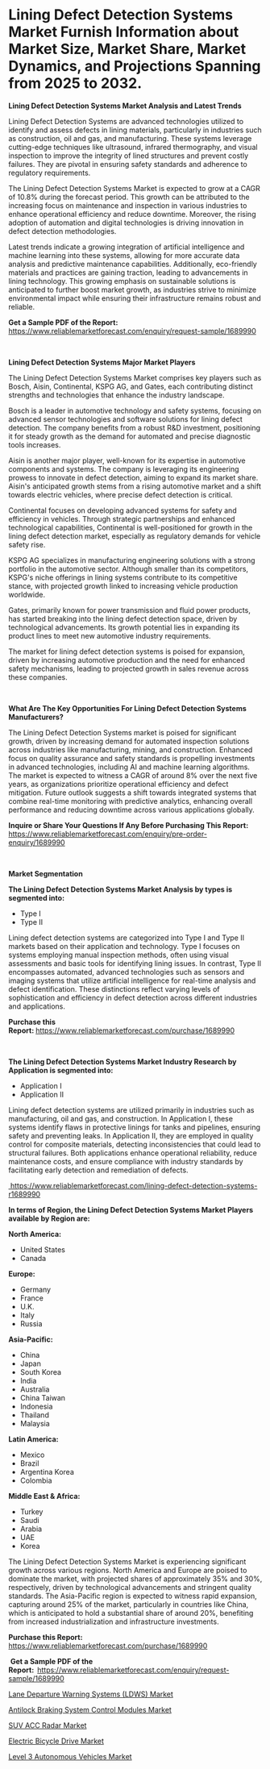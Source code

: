 <p><h1>Lining Defect Detection Systems Market Furnish Information about Market Size, Market Share, Market Dynamics, and Projections Spanning from 2025 to 2032.</h1></p><p><strong>Lining Defect Detection Systems Market Analysis and Latest Trends</strong></p>
<p><p>Lining Defect Detection Systems are advanced technologies utilized to identify and assess defects in lining materials, particularly in industries such as construction, oil and gas, and manufacturing. These systems leverage cutting-edge techniques like ultrasound, infrared thermography, and visual inspection to improve the integrity of lined structures and prevent costly failures. They are pivotal in ensuring safety standards and adherence to regulatory requirements.</p><p>The Lining Defect Detection Systems Market is expected to grow at a CAGR of 10.8% during the forecast period. This growth can be attributed to the increasing focus on maintenance and inspection in various industries to enhance operational efficiency and reduce downtime. Moreover, the rising adoption of automation and digital technologies is driving innovation in defect detection methodologies.</p><p>Latest trends indicate a growing integration of artificial intelligence and machine learning into these systems, allowing for more accurate data analysis and predictive maintenance capabilities. Additionally, eco-friendly materials and practices are gaining traction, leading to advancements in lining technology. This growing emphasis on sustainable solutions is anticipated to further boost market growth, as industries strive to minimize environmental impact while ensuring their infrastructure remains robust and reliable.</p></p>
<p><strong>Get a Sample PDF of the Report:&nbsp;</strong> <a href="https://www.reliablemarketforecast.com/enquiry/request-sample/1689990?utm_campaign=1906&utm_medium=2&utm_source=Github&utm_content=ia&utm_term=26032025&utm_id=lining-defect-detection-systems">https://www.reliablemarketforecast.com/enquiry/request-sample/1689990</a></p>
<p>&nbsp;</p>
<p><strong>Lining Defect Detection Systems Major Market Players</strong></p>
<p><p>The Lining Defect Detection Systems Market comprises key players such as Bosch, Aisin, Continental, KSPG AG, and Gates, each contributing distinct strengths and technologies that enhance the industry landscape. </p><p>Bosch is a leader in automotive technology and safety systems, focusing on advanced sensor technologies and software solutions for lining defect detection. The company benefits from a robust R&D investment, positioning it for steady growth as the demand for automated and precise diagnostic tools increases.</p><p>Aisin is another major player, well-known for its expertise in automotive components and systems. The company is leveraging its engineering prowess to innovate in defect detection, aiming to expand its market share. Aisin's anticipated growth stems from a rising automotive market and a shift towards electric vehicles, where precise defect detection is critical.</p><p>Continental focuses on developing advanced systems for safety and efficiency in vehicles. Through strategic partnerships and enhanced technological capabilities, Continental is well-positioned for growth in the lining defect detection market, especially as regulatory demands for vehicle safety rise.</p><p>KSPG AG specializes in manufacturing engineering solutions with a strong portfolio in the automotive sector. Although smaller than its competitors, KSPG's niche offerings in lining systems contribute to its competitive stance, with projected growth linked to increasing vehicle production worldwide.</p><p>Gates, primarily known for power transmission and fluid power products, has started breaking into the lining defect detection space, driven by technological advancements. Its growth potential lies in expanding its product lines to meet new automotive industry requirements.</p><p>The market for lining defect detection systems is poised for expansion, driven by increasing automotive production and the need for enhanced safety mechanisms, leading to projected growth in sales revenue across these companies.</p></p>
<p>&nbsp;</p>
<p><strong>What Are The Key Opportunities For Lining Defect Detection Systems Manufacturers?</strong></p>
<p><p>The Lining Defect Detection Systems market is poised for significant growth, driven by increasing demand for automated inspection solutions across industries like manufacturing, mining, and construction. Enhanced focus on quality assurance and safety standards is propelling investments in advanced technologies, including AI and machine learning algorithms. The market is expected to witness a CAGR of around 8% over the next five years, as organizations prioritize operational efficiency and defect mitigation. Future outlook suggests a shift towards integrated systems that combine real-time monitoring with predictive analytics, enhancing overall performance and reducing downtime across various applications globally.</p></p>
<p><strong>Inquire or Share Your Questions If Any Before Purchasing This Report:</strong> <a href="https://www.reliablemarketforecast.com/enquiry/pre-order-enquiry/1689990?utm_campaign=1906&utm_medium=2&utm_source=Github&utm_content=ia&utm_term=26032025&utm_id=lining-defect-detection-systems">https://www.reliablemarketforecast.com/enquiry/pre-order-enquiry/1689990</a></p>
<p>&nbsp;</p>
<p><strong>Market Segmentation</strong></p>
<p><strong>The Lining Defect Detection Systems Market Analysis by types is segmented into:</strong></p>
<p><ul><li>Type I</li><li>Type II</li></ul></p>
<p><p>Lining defect detection systems are categorized into Type I and Type II markets based on their application and technology. Type I focuses on systems employing manual inspection methods, often using visual assessments and basic tools for identifying lining issues. In contrast, Type II encompasses automated, advanced technologies such as sensors and imaging systems that utilize artificial intelligence for real-time analysis and defect identification. These distinctions reflect varying levels of sophistication and efficiency in defect detection across different industries and applications.</p></p>
<p><strong>Purchase this Report:&nbsp;</strong><a href="https://www.reliablemarketforecast.com/purchase/1689990?utm_campaign=1906&utm_medium=2&utm_source=Github&utm_content=ia&utm_term=26032025&utm_id=lining-defect-detection-systems">https://www.reliablemarketforecast.com/purchase/1689990</a></p>
<p>&nbsp;</p>
<p><strong>The Lining Defect Detection Systems Market Industry Research by Application is segmented into:</strong></p>
<p><ul><li>Application I</li><li>Application II</li></ul></p>
<p><p>Lining defect detection systems are utilized primarily in industries such as manufacturing, oil and gas, and construction. In Application I, these systems identify flaws in protective linings for tanks and pipelines, ensuring safety and preventing leaks. In Application II, they are employed in quality control for composite materials, detecting inconsistencies that could lead to structural failures. Both applications enhance operational reliability, reduce maintenance costs, and ensure compliance with industry standards by facilitating early detection and remediation of defects.</p></p>
<p><a href="https://www.reliablemarketforecast.com/lining-defect-detection-systems-r1689990?utm_campaign=1906&utm_medium=2&utm_source=Github&utm_content=ia&utm_term=26032025&utm_id=lining-defect-detection-systems">&nbsp;https://www.reliablemarketforecast.com/lining-defect-detection-systems-r1689990</a></p>
<p><strong>In terms of Region, the Lining Defect Detection Systems Market Players available by Region are:</strong></p>
<p>
    <p> <strong> North America: </strong>
        <ul>
            <li>United States</li>
            <li>Canada</li>
        </ul>
        </p> 
    <p> <strong> Europe: </strong>
        <ul>
            <li>Germany</li>
            <li>France</li>
            <li>U.K.</li>
            <li>Italy</li>
            <li>Russia</li>
        </ul>
        </p> 
    <p> <strong> Asia-Pacific: </strong>
        <ul>
            <li>China</li>
            <li>Japan</li>
            <li>South Korea</li>
            <li>India</li>
            <li>Australia</li>
            <li>China Taiwan</li>
            <li>Indonesia</li>
            <li>Thailand</li>
            <li>Malaysia</li>
        </ul>
        </p> 
    <p> <strong> Latin America: </strong>
        <ul>
            <li>Mexico</li>
            <li>Brazil</li>
            <li>Argentina Korea</li>
            <li>Colombia</li>
        </ul>
        </p> 
    <p> <strong> Middle East & Africa: </strong>
        <ul>
            <li>Turkey</li>
            <li>Saudi</li>
            <li>Arabia</li>
            <li>UAE</li>
            <li>Korea</li>
        </ul>
    </p>
    </p>
<p><p>The Lining Defect Detection Systems Market is experiencing significant growth across various regions. North America and Europe are poised to dominate the market, with projected shares of approximately 35% and 30%, respectively, driven by technological advancements and stringent quality standards. The Asia-Pacific region is expected to witness rapid expansion, capturing around 25% of the market, particularly in countries like China, which is anticipated to hold a substantial share of around 20%, benefiting from increased industrialization and infrastructure investments.</p></p>
<p><strong>Purchase this Report: </strong><a href="https://www.reliablemarketforecast.com/purchase/1689990?utm_campaign=1906&utm_medium=2&utm_source=Github&utm_content=ia&utm_term=26032025&utm_id=lining-defect-detection-systems">https://www.reliablemarketforecast.com/purchase/1689990</a></p>
<p>&nbsp;<strong>Get a Sample PDF of the Report:&nbsp;&nbsp;</strong><a href="https://www.reliablemarketforecast.com/enquiry/request-sample/1689990?utm_campaign=1906&utm_medium=2&utm_source=Github&utm_content=ia&utm_term=26032025&utm_id=lining-defect-detection-systems">https://www.reliablemarketforecast.com/enquiry/request-sample/1689990</a></p>
<p><strong></strong></p>
<p><p><a href="https://github.com/akramisabtu/Market-Research-Report-List-1/blob/main/lane-departure-warning-systems-ldws-market.md?utm_campaign=1906&utm_medium=2&utm_source=Github&utm_content=ia&utm_term=26032025&utm_id=lining-defect-detection-systems">Lane Departure Warning Systems (LDWS) Market</a></p><p><a href="https://github.com/cherrivacius/Market-Research-Report-List-1/blob/main/antilock-braking-system-control-modules-market.md?utm_campaign=1906&utm_medium=2&utm_source=Github&utm_content=ia&utm_term=26032025&utm_id=lining-defect-detection-systems">Antilock Braking System Control Modules Market</a></p><p><a href="https://github.com/omduthkevork/Market-Research-Report-List-1/blob/main/suv-acc-radar-market.md?utm_campaign=1906&utm_medium=2&utm_source=Github&utm_content=ia&utm_term=26032025&utm_id=lining-defect-detection-systems">SUV ACC Radar Market</a></p><p><a href="https://github.com/Mayankdeswa/Market-Research-Report-List-1/blob/main/electric-bicycle-drive-market.md?utm_campaign=1906&utm_medium=2&utm_source=Github&utm_content=ia&utm_term=26032025&utm_id=lining-defect-detection-systems">Electric Bicycle Drive Market</a></p><p><a href="https://github.com/mafuzakirju/Market-Research-Report-List-1/blob/main/level-3-autonomous-vehicles-market.md?utm_campaign=1906&utm_medium=2&utm_source=Github&utm_content=ia&utm_term=26032025&utm_id=lining-defect-detection-systems">Level 3 Autonomous Vehicles Market</a></p></p>